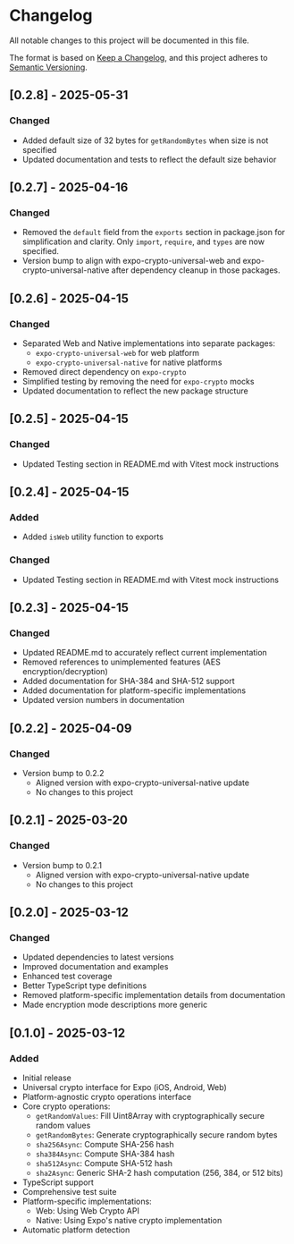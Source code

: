 # Changelog

All notable changes to this project will be documented in this file.

The format is based on [Keep a Changelog](https://keepachangelog.com/en/1.0.0/),
and this project adheres to [Semantic Versioning](https://semver.org/spec/v2.0.0.html).

## [0.2.8] - 2025-05-31

### Changed

- Added default size of 32 bytes for `getRandomBytes` when size is not specified
- Updated documentation and tests to reflect the default size behavior

## [0.2.7] - 2025-04-16

### Changed

- Removed the `default` field from the `exports` section in package.json for simplification and clarity. Only `import`, `require`, and `types` are now specified.
- Version bump to align with expo-crypto-universal-web and expo-crypto-universal-native after dependency cleanup in those packages.

## [0.2.6] - 2025-04-15

### Changed

- Separated Web and Native implementations into separate packages:
  - `expo-crypto-universal-web` for web platform
  - `expo-crypto-universal-native` for native platforms
- Removed direct dependency on `expo-crypto`
- Simplified testing by removing the need for `expo-crypto` mocks
- Updated documentation to reflect the new package structure

## [0.2.5] - 2025-04-15

### Changed

- Updated Testing section in README.md with Vitest mock instructions

## [0.2.4] - 2025-04-15

### Added

- Added `isWeb` utility function to exports

### Changed

- Updated Testing section in README.md with Vitest mock instructions

## [0.2.3] - 2025-04-15

### Changed

- Updated README.md to accurately reflect current implementation
- Removed references to unimplemented features (AES encryption/decryption)
- Added documentation for SHA-384 and SHA-512 support
- Added documentation for platform-specific implementations
- Updated version numbers in documentation

## [0.2.2] - 2025-04-09

### Changed

- Version bump to 0.2.2
  - Aligned version with expo-crypto-universal-native update
  - No changes to this project

## [0.2.1] - 2025-03-20

### Changed

- Version bump to 0.2.1
  - Aligned version with expo-crypto-universal-native update
  - No changes to this project

## [0.2.0] - 2025-03-12

### Changed

- Updated dependencies to latest versions
- Improved documentation and examples
- Enhanced test coverage
- Better TypeScript type definitions
- Removed platform-specific implementation details from documentation
- Made encryption mode descriptions more generic

## [0.1.0] - 2025-03-12

### Added

- Initial release
- Universal crypto interface for Expo (iOS, Android, Web)
- Platform-agnostic crypto operations interface
- Core crypto operations:
  - `getRandomValues`: Fill Uint8Array with cryptographically secure random values
  - `getRandomBytes`: Generate cryptographically secure random bytes
  - `sha256Async`: Compute SHA-256 hash
  - `sha384Async`: Compute SHA-384 hash
  - `sha512Async`: Compute SHA-512 hash
  - `sha2Async`: Generic SHA-2 hash computation (256, 384, or 512 bits)
- TypeScript support
- Comprehensive test suite
- Platform-specific implementations:
  - Web: Using Web Crypto API
  - Native: Using Expo's native crypto implementation
- Automatic platform detection
